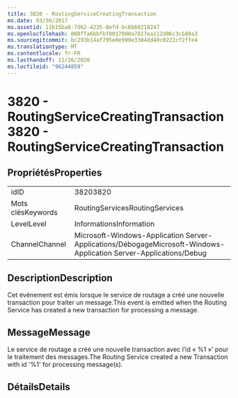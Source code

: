 ```yaml
---
title: 3820 - RoutingServiceCreatingTransaction
ms.date: 03/30/2017
ms.assetid: 11b15ba8-7d62-4235-8efd-bc6b60218247
ms.openlocfilehash: 008ffa6bbfbf0017880a7817ea112d06c3cb88a3
ms.sourcegitcommit: bc293b14af795e0e999e3304dd40c0222cf2ffe4
ms.translationtype: MT
ms.contentlocale: fr-FR
ms.lasthandoff: 11/26/2020
ms.locfileid: "96244859"
---
```

# <a name="3820---routingservicecreatingtransaction"></a><span data-ttu-id="51b4f-102">3820 - RoutingServiceCreatingTransaction</span><span class="sxs-lookup"><span data-stu-id="51b4f-102">3820 - RoutingServiceCreatingTransaction</span></span>

## <a name="properties"></a><span data-ttu-id="51b4f-103">Propriétés</span><span class="sxs-lookup"><span data-stu-id="51b4f-103">Properties</span></span>  
  
|||  
|-|-|  
|<span data-ttu-id="51b4f-104">id</span><span class="sxs-lookup"><span data-stu-id="51b4f-104">ID</span></span>|<span data-ttu-id="51b4f-105">3820</span><span class="sxs-lookup"><span data-stu-id="51b4f-105">3820</span></span>|  
|<span data-ttu-id="51b4f-106">Mots clés</span><span class="sxs-lookup"><span data-stu-id="51b4f-106">Keywords</span></span>|<span data-ttu-id="51b4f-107">RoutingServices</span><span class="sxs-lookup"><span data-stu-id="51b4f-107">RoutingServices</span></span>|  
|<span data-ttu-id="51b4f-108">Level</span><span class="sxs-lookup"><span data-stu-id="51b4f-108">Level</span></span>|<span data-ttu-id="51b4f-109">Informations</span><span class="sxs-lookup"><span data-stu-id="51b4f-109">Information</span></span>|  
|<span data-ttu-id="51b4f-110">Channel</span><span class="sxs-lookup"><span data-stu-id="51b4f-110">Channel</span></span>|<span data-ttu-id="51b4f-111">Microsoft-Windows-Application Server-Applications/Débogage</span><span class="sxs-lookup"><span data-stu-id="51b4f-111">Microsoft-Windows-Application Server-Applications/Debug</span></span>|  
  
## <a name="description"></a><span data-ttu-id="51b4f-112">Description</span><span class="sxs-lookup"><span data-stu-id="51b4f-112">Description</span></span>  

 <span data-ttu-id="51b4f-113">Cet événement est émis lorsque le service de routage a créé une nouvelle transaction pour traiter un message.</span><span class="sxs-lookup"><span data-stu-id="51b4f-113">This event is emitted when the Routing Service has created a new transaction for processing a message.</span></span>  
  
## <a name="message"></a><span data-ttu-id="51b4f-114">Message</span><span class="sxs-lookup"><span data-stu-id="51b4f-114">Message</span></span>  

 <span data-ttu-id="51b4f-115">Le service de routage a créé une nouvelle transaction avec l’id « %1 »’ pour le traitement des messages.</span><span class="sxs-lookup"><span data-stu-id="51b4f-115">The Routing Service created a new Transaction with id '%1' for processing message(s).</span></span>  
  
## <a name="details"></a><span data-ttu-id="51b4f-116">Détails</span><span class="sxs-lookup"><span data-stu-id="51b4f-116">Details</span></span>
